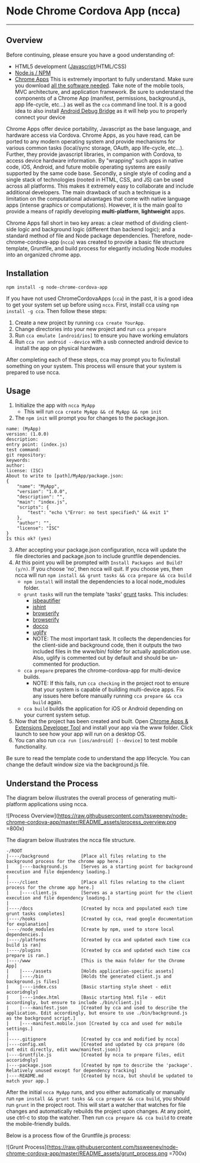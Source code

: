 # Node Chrome Cordova App (ncca)

---
## Overview

Before continuing, please ensure you have a good understanding of:
 
 * HTML5 development ([Javascript](https://developer.mozilla.org/en-US/docs/Web/JavaScript)/HTML/CSS)
 * [Node.js / NPM](https://nodejs.org/)
 * [Chrome Apps](https://developer.chrome.com/apps/about_apps) This is extremely important to fully understand. Make sure you download [all the software needed](https://developer.chrome.com/apps/chrome_apps_on_mobile#step-1-install-your-development-tools). Take note of the mobile tools, MVC architecture, and application framework. Be sure to understand the components of a Chrome App (manifest, permissions, background.js, app life-cycle, etc...) as well as the ```cca``` command line tool. It is a good idea to also install [Android Debug Bridge](http://developer.android.com/tools/help/adb.html) as it will help you to properly connect your device
 
Chrome Apps offer device portability, Javascript as the base language, and hardware access via Cordova. Chrome Apps, as you have read, can be ported to any modern operating system and provide mechanisms for various common tasks (local/sync storage, OAuth, app life-cycle, etc...). Further, they provide javascript libraries, in companion with Cordova, to access device hardware information. By "wrapping" such apps in native code, iOS, Android, and future mobile operating systems are easily supported by the same code base. Secondly, a single style of coding and a single stack of technologies (rooted in HTML, CSS, and JS) can be used across all platforms. This makes it extremely easy to collaborate and include additional developers. The main drawback of such a technique is a limitation on the computational advantages that come with native language apps (intense graphics or computations). However, it is the main goal to provide a means of rapidly developing **multi-platform**, **lightweight** apps.

Chrome Apps fall short in two key areas: a clear method of dividing client-side logic and background logic (different than backend logic); and a standard method of file and Node package dependencies. Therefore, node-chrome-cordova-app (```ncca```) was created to provide a basic file structure template, Gruntfile, and build process for elegantly including Node modules into an organized chrome app.

## Installation

```npm install -g node-chrome-cordova-app```

If you have not used ChromeCordovaApps (```cca```) in the past, it is a good idea to get your system set up before using ```ncca```. First, install cca using ```npm install -g cca```. Then follow these steps:

 1. Create a new project by running ```cca create YourApp```.
 2. Change directories into your new project and run ```cca prepare```
 3. Run ```cca emulate [android/ios]``` to ensure you have working emulators
 4. Run ```cca run android --device``` with a usb connected android device to install the app on physical hardware.
 
After completing each of these steps, cca may prompt you to fix/install something on your system. This process will ensure that your system is prepared to use ncca.

## Usage

1. Initialize the app with ```ncca MyApp```
	* This will run ```cca create MyApp && cd MyApp && npm init```
2. The ```npm init``` will prompt you for changes to the package.json.

```
name: (MyApp)
version: (1.0.0)
description:
entry point: (index.js)
test command:
git repository:
keywords:
author:
license: (ISC)
About to write to [path]/MyApp/package.json:
{
	"name": "MyApp",
	"version": "1.0.0",
	"description": "",
	"main": "index.js",
	"scripts": {
		"test": "echo \"Error: no test specified\" && exit 1"
	},
	"author": "",
	"license": "ISC"
}		
Is this ok? (yes)
```

3. After accepting your package.json configuration, ncca will update the file directories and package.json to include gruntfile dependencies.
4. At this point you will be prompted with ```Install Packages and Build? (y/n)```. If you choose 'no', then ncca will quit. If you choose yes, then ncca will run ```npm install && grunt tasks && cca prepare && cca build```
	* ```npm install``` will install the dependencies to a local node_modules folder.
	* ```grunt tasks``` will run the template 'tasks' [grunt](http://gruntjs.com/) tasks. This includes:
		* [jsbeautifier](http://jsbeautifier.org/)
		* [jshint](http://jshint.com/)
		* [browserify](http://browserify.org/)
 		* [browserify](http://browserify.org/)
 		* [docco](http://jashkenas.github.io/docco/)
 		* [uglify](https://github.com/gruntjs/grunt-contrib-uglify)
 		* NOTE: The most important task. It collects the dependencies for the client-side and background code, then it outputs the two included files in the www/bin/ folder for actually application use. Also, uglify is commented out by default and should be un-commented for production.
 	* ```cca prepare``` prepares the chrome-cordova-app for multi-device builds.
 		* NOTE: If this fails, run ```cca checking``` in the project root to ensure that your system is capable of building multi-device apps. Fix any issues here before manually running ```cca prepare && cca build``` again.
 	* ```cca build``` builds the application for iOS or Android depending on your current system setup.
5. Now that the project has been created and built. Open [Chrome Apps & Extensions Developer Tool](https://chrome.google.com/webstore/detail/chrome-apps-extensions-de/ohmmkhmmmpcnpikjeljgnaoabkaalbgc?hl=en) and install your app via the www folder. Click launch to see how your app will run on a desktop OS. 
6. You can also run ```cca run [ios/android] [--device]``` to test mobile functionality.

Be sure to read the template code to understand the app lifecycle. You can change the default window size via the background.js file. 

## Understand the Process

The diagram below illustrates the overall process of generating multi-platform applications using ncca.

![Process Overview](https://raw.githubusercontent.com/tssweeney/node-chrome-cordova-app/master/README_assets/process_overview.png =800x)

The diagram below illustrates the ncca file structure.

```
-/ROOT
|----/background			[Place all files relating to the background process for the chrome app here.]
|    |----background.js		[Serves as a starting point for background execution and file dependency loading.]
|
|----/client				[Place all files relating to the client process for the chrome app here.]
|    |----client.js			[Serves as a starting point for the client execution and file dependency loading.]
|
|----/docs 					[Created by ncca and populated each time grunt tasks completes]
|----/hooks 				[Created by cca, read google documentation for explanation]
|----/node_modules			[Create by npm, used to store local dependencies.]
|----/platforms				[Created by cca and updated each time cca build is ran]
|----/plugins				[Created by cca and updated each time cca prepare is ran.]
|----/www					[This is the main folder for the Chrome App]
|    |----/assets			[Holds application-specific assets]
|    |----/bin				[Holds the generated client.js and background.js files]
|    |----index.css			[Basic starting style sheet - edit accoridngly]
|    |----index.html		[Basic starting html file - edit accordingly, but ensure to include ./bin/client.js]
|    |----manifest.json		[Created by cca and used to describe the application. Edit accordingly, but ensure to use ./bin/background.js as the background script.]
|    |----manifest.mobile.json [Created by cca and used for mobile settings.]
|
|----.gitignore				[Created by cca and modified by ncca]
|----config.xml				[Created and updated by cca prepare (do not edit directly, edit www/manifest.json)]
|----Gruntfile.js			[Created by ncca to prepare files, edit accoridngly]
|----package.json			[Created by npm to describe the 'package'. Relatively unused except for dependency tracking]
|----README.md				[Created by ncca, but should be updated to match your app.]
```

After the initial ```ncca MyApp``` runs, and you either automatically or manually run ```npm install && grunt tasks && cca prepare && cca build```, you should run ```grunt``` in the project root. This will start a watcher that watches for file changes and automatically rebuilds the project upon changes. At any point, use ctrl-c to stop the watcher. Then run ```cca prepare && cca build``` to create the mobile-friendly builds. 

Below is a process flow of the Gruntfile.js process:

![Grunt Process](https://raw.githubusercontent.com/tssweeney/node-chrome-cordova-app/master/README_assets/grunt_process.png =700x)